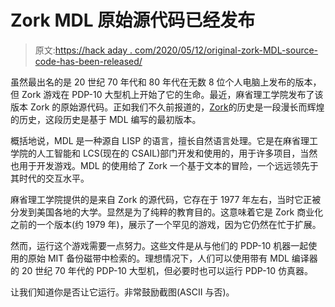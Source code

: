 # Zork MDL 原始源代码已经发布

> 原文:[https://hack aday . com/2020/05/12/original-zork-MDL-source-code-has-been-released/](https://hackaday.com/2020/05/12/original-zork-mdl-source-code-has-been-released/)

虽然最出名的是 20 世纪 70 年代和 80 年代在无数 8 位个人电脑上发布的版本，但 Zork 游戏在 PDP-10 大型机上开始了它的生命。最近，麻省理工学院发布了该版本 Zork 的原始源代码。正如我们不久前报道的，[Zork](https://hackaday.com/2019/05/22/zork-and-the-z-machine-bringing-the-mainframe-to-8-bit-home-computers/)的历史是一段漫长而辉煌的历史，这段历史是基于 MDL 编写的最初版本。

概括地说，MDL 是一种源自 LISP 的语言，擅长自然语言处理。它是在麻省理工学院的人工智能和 LCS(现在的 CSAIL)部门开发和使用的，用于许多项目，当然也用于开发游戏。MDL 的使用给了 Zork 一个基于文本的冒险，一个远远领先于其时代的交互水平。

麻省理工学院提供的是来自 Zork 的源代码，它存在于 1977 年左右，当时它正被分发到美国各地的大学。显然是为了纯粹的教育目的。这意味着它是 Zork 商业化之前的一个版本(约 1979 年)，展示了一个罕见的游戏，因为它仍然在忙于扩展。

然而，运行这个游戏需要一点努力。这些文件是从与他们的 PDP-10 机器一起使用的原始 MIT 备份磁带中检索的。理想情况下，人们可以使用带有 MDL 编译器的 20 世纪 70 年代的 PDP-10 大型机，但必要时也可以运行 PDP-10 仿真器。

让我们知道你是否让它运行。非常鼓励截图(ASCII 与否)。